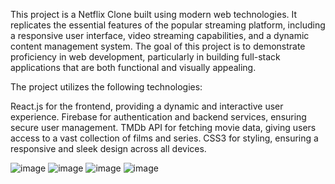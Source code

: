 This project is a Netflix Clone built using modern web technologies. It replicates the essential features of the popular streaming platform, including a responsive user interface, video streaming capabilities, and a dynamic content management system. The goal of this project is to demonstrate proficiency in web development, particularly in building full-stack applications that are both functional and visually appealing.

The project utilizes the following technologies:

React.js for the frontend, providing a dynamic and interactive user experience.
Firebase for authentication and backend services, ensuring secure user management.
TMDb API for fetching movie data, giving users access to a vast collection of films and series.
CSS3 for styling, ensuring a responsive and sleek design across all devices.

![image](https://github.com/user-attachments/assets/73250bac-9591-4600-b6b2-37ee0ede1915)
![image](https://github.com/user-attachments/assets/06b2b06d-8fdb-4262-9816-cdaf78f1487b)
![image](https://github.com/user-attachments/assets/1cd9b5d2-061f-4be4-89c8-4ad001f28966)
![image](https://github.com/user-attachments/assets/1a3a2212-bf23-48a8-8121-be6b00637304)
